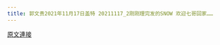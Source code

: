 ```yaml
---
title: 郭文贵2021年11月17日盖特 20211117_2刚刚理完发的SNOW 欢迎七哥回家……
---
```


[原文連接](https://gnews.org/ThreadView/53483118)



